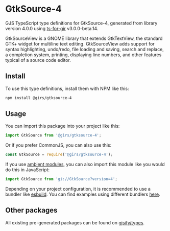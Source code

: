 
# GtkSource-4

GJS TypeScript type definitions for GtkSource-4, generated from library version 4.0.0 using [ts-for-gir](https://github.com/gjsify/ts-for-gir) v3.0.0-beta.14.

GtkSourceView is a GNOME library that extends GtkTextView, the standard GTK+ widget for multiline text editing. GtkSourceView adds support for syntax highlighting, undo/redo, file loading and saving, search and replace, a completion system, printing, displaying line numbers, and other features typical of a source code editor.

## Install

To use this type definitions, install them with NPM like this:
```bash
npm install @girs/gtksource-4
```

## Usage

You can import this package into your project like this:
```ts
import GtkSource from '@girs/gtksource-4';
```

Or if you prefer CommonJS, you can also use this:
```ts
const GtkSource = require('@girs/gtksource-4');
```

If you use [ambient modules](https://github.com/gjsify/ts-for-gir/tree/main/packages/cli#ambient-modules), you can also import this module like you would do this in JavaScript:

```ts
import GtkSource from 'gi://GtkSource?version=4';
```

Depending on your project configuration, it is recommended to use a bundler like [esbuild](https://esbuild.github.io/). You can find examples using different bundlers [here](https://github.com/gjsify/ts-for-gir/tree/main/examples).

## Other packages

All existing pre-generated packages can be found on [gjsify/types](https://github.com/gjsify/types).